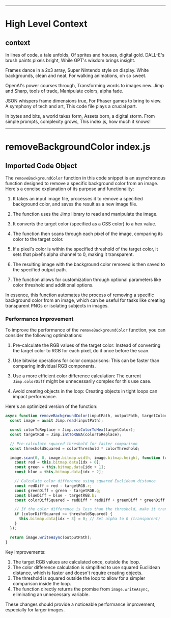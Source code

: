 

  ---
# High Level Context
## context
In lines of code, a tale unfolds,
Of sprites and houses, digital gold.
DALL-E's brush paints pixels bright,
While GPT's wisdom brings insight.

Frames dance in a 2x3 array,
Super Nintendo style on display.
White backgrounds, clean and neat,
For walking animations, oh so sweet.

OpenAI's power courses through,
Transforming words to images new.
Jimp and Sharp, tools of trade,
Manipulate colors, alpha fade.

JSON whispers frame dimensions true,
For Phaser games to bring to view.
A symphony of tech and art,
This code file plays a crucial part.

In bytes and bits, a world takes form,
Assets born, a digital storm.
From simple prompts, complexity grows,
This index.js, how much it knows!


---
# removeBackgroundColor index.js
## Imported Code Object
The `removeBackgroundColor` function in this code snippet is an asynchronous function designed to remove a specific background color from an image. Here's a concise explanation of its purpose and functionality:

1. It takes an input image file, processes it to remove a specified background color, and saves the result as a new image file.

2. The function uses the Jimp library to read and manipulate the image.

3. It converts the target color (specified as a CSS color) to a hex value.

4. The function then scans through each pixel of the image, comparing its color to the target color.

5. If a pixel's color is within the specified threshold of the target color, it sets that pixel's alpha channel to 0, making it transparent.

6. The resulting image with the background color removed is then saved to the specified output path.

7. The function allows for customization through optional parameters like color threshold and additional options.

In essence, this function automates the process of removing a specific background color from an image, which can be useful for tasks like creating transparent PNGs or isolating subjects in images.

### Performance Improvement

To improve the performance of the `removeBackgroundColor` function, you can consider the following optimizations:

1. Pre-calculate the RGB values of the target color:
   Instead of converting the target color to RGB for each pixel, do it once before the scan.

2. Use bitwise operations for color comparisons:
   This can be faster than comparing individual RGB components.

3. Use a more efficient color difference calculation:
   The current `Jimp.colorDiff` might be unnecessarily complex for this use case.

4. Avoid creating objects in the loop:
   Creating objects in tight loops can impact performance.

Here's an optimized version of the function:

```javascript
async function removeBackgroundColor(inputPath, outputPath, targetColor, colorThreshold = 0, options = {}) {
  const image = await Jimp.read(inputPath);

  const colorToReplace = Jimp.cssColorToHex(targetColor);
  const targetRGB = Jimp.intToRGBA(colorToReplace);

  // Pre-calculate squared threshold for faster comparison
  const thresholdSquared = colorThreshold * colorThreshold;

  image.scan(0, 0, image.bitmap.width, image.bitmap.height, function (x, y, idx) {
    const red = this.bitmap.data[idx + 0];
    const green = this.bitmap.data[idx + 1];
    const blue = this.bitmap.data[idx + 2];

    // Calculate color difference using squared Euclidean distance
    const redDiff = red - targetRGB.r;
    const greenDiff = green - targetRGB.g;
    const blueDiff = blue - targetRGB.b;
    const colorDiffSquared = redDiff * redDiff + greenDiff * greenDiff + blueDiff * blueDiff;

    // If the color difference is less than the threshold, make it transparent
    if (colorDiffSquared <= thresholdSquared) {
      this.bitmap.data[idx + 3] = 0; // Set alpha to 0 (transparent)
    }
  });

  return image.writeAsync(outputPath);
}
```

Key improvements:

1. The target RGB values are calculated once, outside the loop.
2. The color difference calculation is simplified to use squared Euclidean distance, which is faster and doesn't require creating objects.
3. The threshold is squared outside the loop to allow for a simpler comparison inside the loop.
4. The function directly returns the promise from `image.writeAsync`, eliminating an unnecessary variable.

These changes should provide a noticeable performance improvement, especially for larger images.

  